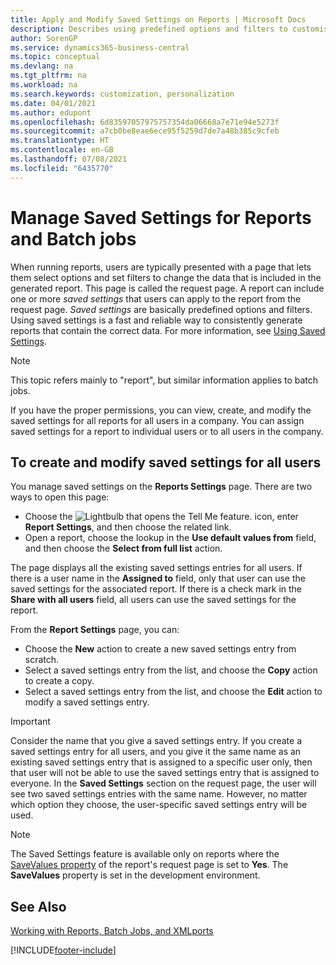 ```yaml
---
title: Apply and Modify Saved Settings on Reports | Microsoft Docs
description: Describes using predefined options and filters to customise a report, and to generate the correct data.
author: SorenGP
ms.service: dynamics365-business-central
ms.topic: conceptual
ms.devlang: na
ms.tgt_pltfrm: na
ms.workload: na
ms.search.keywords: customization, personalization
ms.date: 04/01/2021
ms.author: edupont
ms.openlocfilehash: 6d83597057975757354da06668a7e71e94e5273f
ms.sourcegitcommit: a7cb0be8eae6ece95f5259d7de7a48b385c9cfeb
ms.translationtype: HT
ms.contentlocale: en-GB
ms.lasthandoff: 07/08/2021
ms.locfileid: "6435770"
---
```

# <a name="manage-saved-settings-for-reports-and-batch-jobs"></a>Manage Saved Settings for Reports and Batch jobs
When running reports, users are typically presented with a page that lets them select options and set filters to change the data that is included in the generated report. This page is called the request page. A report can include one or more *saved settings* that users can apply to the report from the request page. *Saved settings* are basically predefined options and filters. Using saved settings is a fast and reliable way to consistently generate reports that contain the correct data. For more information, see [Using Saved Settings](ui-work-report.md#SavedSettings).

> [!NOTE]
> This topic refers mainly to "report", but similar information applies to batch jobs.

If you have the proper permissions, you can view, create, and modify the saved settings for all reports for all users in a company. You can assign saved settings for a report to individual users or to all users in the company.

<!--
## Apply saved settings to a report
1. Open the report.

   The request page appears.    
2. In the **Saved Settings** section of the page, set the **Name** field  to the saved settings that you want to use.

   The **Saved Settings** section only appears if the report has been run before or if there are existing saved settings entries. The saved settings entry called **Last used options and filters** is always available. These settings are the option and filter values that were used the last time you ran the report.

-->

## <a name="to-create-and-modify-saved-settings-for-all-users"></a>To create and modify saved settings for all users
You manage saved settings on the **Reports Settings** page. There are two ways to open this page:
-   Choose the ![Lightbulb that opens the Tell Me feature.](media/ui-search/search_small.png "Tell me what you want to do") icon, enter **Report Settings**, and then choose the related link.
-   Open a report, choose the lookup in the **Use default values from** field, and then choose the **Select from full list** action.

The page displays all the existing saved settings entries for all users. If there is a user name in the **Assigned to** field, only that user can use the saved settings for the associated report. If there is a check mark in the **Share with all users** field, all users can use the saved settings for the report.

From the **Report Settings** page, you can:
-   Choose the **New** action to create a new saved settings entry from scratch.
-   Select a saved settings entry from the list, and choose the **Copy** action to create a copy.
-   Select a saved settings entry from the list, and choose the **Edit** action to modify a saved settings entry.

> [!Important]
> Consider the name that you give a saved settings entry. If you create a saved settings entry for all users, and you give it the same name as an existing saved settings entry that is assigned to a specific user only, then that user will not be able to use the saved settings entry that is assigned to everyone.  In the **Saved Settings** section on the request page, the user will see two saved settings entries with the same name. However, no matter which option they choose, the user-specific saved settings entry will be used.

> [!NOTE]
> The Saved Settings feature is available only on reports where the [SaveValues property](/dynamics365/business-central/dev-itpro/developer/properties/devenv-savevalues-property) of the report's request page is set to **Yes**. The **SaveValues** property is set in the development environment.  

## <a name="see-also"></a>See Also
[Working with Reports, Batch Jobs, and XMLports](ui-work-report.md)  


[!INCLUDE[footer-include](includes/footer-banner.md)]